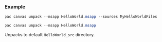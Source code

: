 ### Example

```powershell
pac canvas unpack --msapp HelloWorld.msapp --sources MyHelloWorldFiles
```

```powershell
pac canvas unpack --msapp HelloWorld.msapp
```

Unpacks to default `HelloWorld_src` directory.
